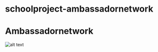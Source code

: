 # schoolproject-ambassadornetwork
# Ambassadornetwork

![alt text](https://firebasestorage.googleapis.com/v0/b/stuff-46b0d.appspot.com/o/Screenshot%20from%202018-06-07%2016-38-47.png?alt=media&token=59b7ecce-5560-4020-98a1-0ddb5337fd43)
